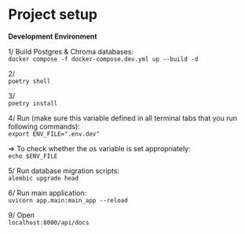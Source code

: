 # Project setup
**Development Environment**

1/ Build Postgres & Chroma databases: <br/>
`docker compose -f docker-compose.dev.yml up --build -d`

2/<br/>
`poetry shell`

3/<br/>
`poetry install`

4/ Run (make sure this variable defined in all terminal tabs that you run following commands):<br/>
`export ENV_FILE=".env.dev"`<br/>

=> To check whether the os variable is set appropriately:<br/>
`echo $ENV_FILE`

5/ Run database migration scripts:<br/>
`alembic upgrade head`

6/ Run main application:<br/>
`uvicorn app.main:main_app --reload`


9/ Open<br/>
`localhost:8000/api/docs`<br/>
